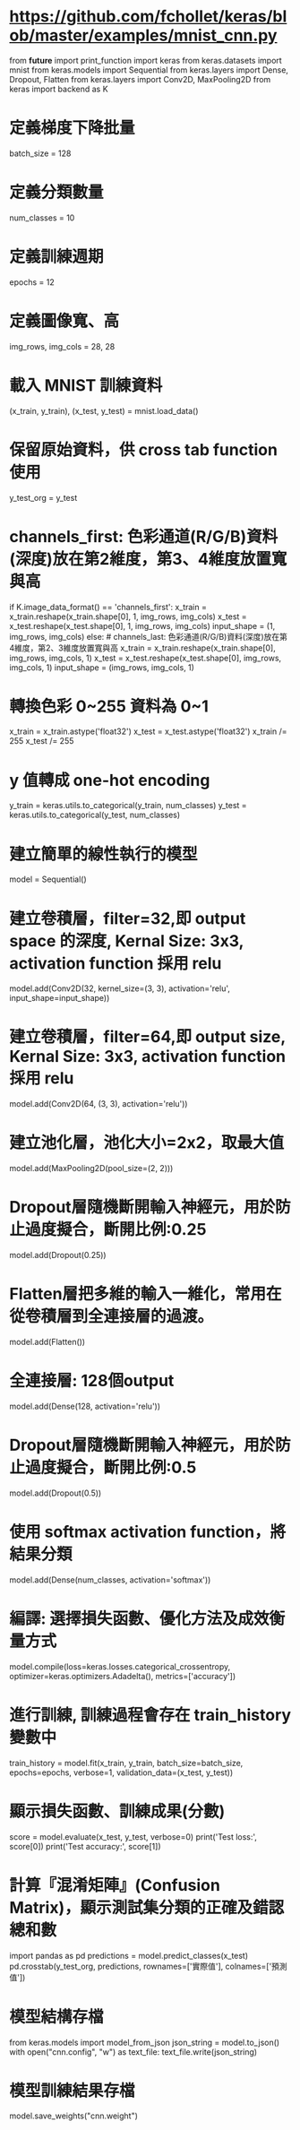 # https://github.com/fchollet/keras/blob/master/examples/mnist_cnn.py
from __future__ import print_function
import keras
from keras.datasets import mnist
from keras.models import Sequential
from keras.layers import Dense, Dropout, Flatten
from keras.layers import Conv2D, MaxPooling2D
from keras import backend as K

# 定義梯度下降批量
batch_size = 128
# 定義分類數量
num_classes = 10
# 定義訓練週期
epochs = 12

# 定義圖像寬、高
img_rows, img_cols = 28, 28

# 載入 MNIST 訓練資料
(x_train, y_train), (x_test, y_test) = mnist.load_data()

# 保留原始資料，供 cross tab function 使用
y_test_org = y_test

# channels_first: 色彩通道(R/G/B)資料(深度)放在第2維度，第3、4維度放置寬與高
if K.image_data_format() == 'channels_first':
    x_train = x_train.reshape(x_train.shape[0], 1, img_rows, img_cols)
    x_test = x_test.reshape(x_test.shape[0], 1, img_rows, img_cols)
    input_shape = (1, img_rows, img_cols)
else: # channels_last: 色彩通道(R/G/B)資料(深度)放在第4維度，第2、3維度放置寬與高
    x_train = x_train.reshape(x_train.shape[0], img_rows, img_cols, 1)
    x_test = x_test.reshape(x_test.shape[0], img_rows, img_cols, 1)
    input_shape = (img_rows, img_cols, 1)

# 轉換色彩 0~255 資料為 0~1
x_train = x_train.astype('float32')
x_test = x_test.astype('float32')
x_train /= 255
x_test /= 255

# y 值轉成 one-hot encoding
y_train = keras.utils.to_categorical(y_train, num_classes)
y_test = keras.utils.to_categorical(y_test, num_classes)

# 建立簡單的線性執行的模型
model = Sequential()
# 建立卷積層，filter=32,即 output space 的深度, Kernal Size: 3x3, activation function 採用 relu
model.add(Conv2D(32, kernel_size=(3, 3),
                 activation='relu',
                 input_shape=input_shape))
# 建立卷積層，filter=64,即 output size, Kernal Size: 3x3, activation function 採用 relu
model.add(Conv2D(64, (3, 3), activation='relu'))
# 建立池化層，池化大小=2x2，取最大值
model.add(MaxPooling2D(pool_size=(2, 2)))
# Dropout層隨機斷開輸入神經元，用於防止過度擬合，斷開比例:0.25
model.add(Dropout(0.25))
# Flatten層把多維的輸入一維化，常用在從卷積層到全連接層的過渡。
model.add(Flatten())
# 全連接層: 128個output
model.add(Dense(128, activation='relu'))
# Dropout層隨機斷開輸入神經元，用於防止過度擬合，斷開比例:0.5
model.add(Dropout(0.5))
# 使用 softmax activation function，將結果分類
model.add(Dense(num_classes, activation='softmax'))

# 編譯: 選擇損失函數、優化方法及成效衡量方式
model.compile(loss=keras.losses.categorical_crossentropy,
              optimizer=keras.optimizers.Adadelta(),
              metrics=['accuracy'])

# 進行訓練, 訓練過程會存在 train_history 變數中
train_history = model.fit(x_train, y_train,
          batch_size=batch_size,
          epochs=epochs,
          verbose=1,
          validation_data=(x_test, y_test))

# 顯示損失函數、訓練成果(分數)
score = model.evaluate(x_test, y_test, verbose=0)
print('Test loss:', score[0])
print('Test accuracy:', score[1])

# 計算『混淆矩陣』(Confusion Matrix)，顯示測試集分類的正確及錯認總和數
import pandas as pd 
predictions = model.predict_classes(x_test) 
pd.crosstab(y_test_org, predictions, rownames=['實際值'], colnames=['預測值'])


# 模型結構存檔
from keras.models import model_from_json
json_string = model.to_json()
with open("cnn.config", "w") as text_file:
    text_file.write(json_string)

    
# 模型訓練結果存檔
model.save_weights("cnn.weight")


